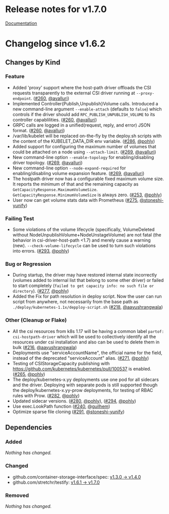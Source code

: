 # Release notes for v1.7.0

[Documentation](https://kubernetes-csi.github.io)

# Changelog since v1.6.2

## Changes by Kind

### Feature
 - Added 'proxy' support where the host-path driver offloads the CSI requests transparently to the external CSI driver running at `--proxy-endpoint`. ([#260](https://github.com/kubernetes-csi/csi-driver-host-path/pull/260), [@avalluri](https://github.com/avalluri))
 - Implemented Controller{Publish,Unpublish}Volume calls. Introduced a new command-line argument `--enable-attach` (defaults to `false`) which controls if the driver should add `RPC_PUBLISH_UNPUBLISH_VOLUME` to its controller capablilities. ([#260](https://github.com/kubernetes-csi/csi-driver-host-path/pull/260), [@avalluri](https://github.com/avalluri))
 - GRPC calls are logged in a unified(request, reply, and error) JSON format. ([#260](https://github.com/kubernetes-csi/csi-driver-host-path/pull/260), [@avalluri](https://github.com/avalluri))
 - /var/lib/kubelet will be replaced on-the-fly by the deploy.sh scripts with the content of the KUBELET_DATA_DIR env variable. ([#286](https://github.com/kubernetes-csi/csi-driver-host-path/pull/286), [@pohly](https://github.com/pohly))
 - Added support for configuring the maximum number of volumes that could be attached on a node using `--attach-limit`. ([#269](https://github.com/kubernetes-csi/csi-driver-host-path/pull/269), [@avalluri](https://github.com/avalluri))
 - New command-line option `--enable-topology` for enabling/disabling driver topology. ([#269](https://github.com/kubernetes-csi/csi-driver-host-path/pull/269), [@avalluri](https://github.com/avalluri))
 - New command-line option `--node-expand-required` for enabling/disabling volume expansion feature. ([#269](https://github.com/kubernetes-csi/csi-driver-host-path/pull/269), [@avalluri](https://github.com/avalluri))
 - The hostpath driver now has a configurable fixed maximum volume size. It reports the minimum of that and the remaining capacity as `GetCapacityResponse.MaximumVolumeSize`. `GetCapacityResponse.MinimumVolumeSize` is always zero. ([#253](https://github.com/kubernetes-csi/csi-driver-host-path/pull/253), [@pohly](https://github.com/pohly))
 - User now can get volume stats data with Prometheus ([#275](https://github.com/kubernetes-csi/csi-driver-host-path/pull/275), [@stoneshi-yunify](https://github.com/stoneshi-yunify))

### Failing Test
 - Some violations of the volume lifecycle (specifically, VolumeDeleted without NodeUnpublishVolume+NodeUnstageVolume) are not fatal (the behavior in csi-driver-host-path <1.7) and merely cause a warning (new). `--check-volume-lifecycle` can be used to turn such violations into errors. ([#293](https://github.com/kubernetes-csi/csi-driver-host-path/pull/293), [@pohly](https://github.com/pohly))

### Bug or Regression
 - During startup, the driver may have restored internal state incorrectly (volumes added to internal list that belong to some other driver) or failed to start completely (`failed to get capacity info: no such file or directory`). ([#277](https://github.com/kubernetes-csi/csi-driver-host-path/pull/277), [@pohly](https://github.com/pohly))
 - Added the Fix for path resolution in deploy script. Now the user can run script from anywhere, not necessarily from the base path as `./deploy/kubernetes-1.1x/depploy-script.sh` ([#218](https://github.com/kubernetes-csi/csi-driver-host-path/pull/218), [@aayushrangwala](https://github.com/aayushrangwala))

### Other (Cleanup or Flake)
 - All the csi resources from k8s 1.17 will be having a common label `partof: csi-hostpath-driver` which will be used to collectively identify all the resources under csi installation and also can be used to delete them in bulk ([#216](https://github.com/kubernetes-csi/csi-driver-host-path/pull/216), [@aayushrangwala](https://github.com/aayushrangwala))
 - Deployments use "serviceAccountName", the official name for the field, instead of the deprecated "serviceAccount" alias. ([#271](https://github.com/kubernetes-csi/csi-driver-host-path/pull/271), [@pohly](https://github.com/pohly))
 - Testing of CSIStorageCapacity publishing with https://github.com/kubernetes/kubernetes/pull/100537 is enabled. ([#265](https://github.com/kubernetes-csi/csi-driver-host-path/pull/265), [@pohly](https://github.com/pohly))
 - The deploy/kubernetes-x.yy deployments use one pod for all sidecars and the driver. Deploying with separate pods is still supported though the deploy/kubernetes-x.yy-prow deployments, for testing of RBAC rules with Prow. ([#282](https://github.com/kubernetes-csi/csi-driver-host-path/pull/282), [@pohly](https://github.com/pohly))
 - Updated sidecar versions. ([#280](https://github.com/kubernetes-csi/csi-driver-host-path/pull/280), [@pohly](https://github.com/pohly)), ([#294](https://github.com/kubernetes-csi/csi-driver-host-path/pull/294), [@pohly](https://github.com/pohly))
 - Use exec.LookPath function ([#240](https://github.com/kubernetes-csi/csi-driver-host-path/pull/240), [@guilhem](https://github.com/guilhem))
 - Optimize sparse file cloning ([#291](https://github.com/kubernetes-csi/csi-driver-host-path/pull/291), [@stoneshi-yunify](https://github.com/stoneshi-yunify))

## Dependencies

### Added
_Nothing has changed._

### Changed
- github.com/container-storage-interface/spec: [v1.3.0 → v1.4.0](https://github.com/container-storage-interface/spec/compare/v1.3.0...v1.4.0)
- github.com/stretchr/testify: [v1.6.1 → v1.7.0](https://github.com/stretchr/testify/compare/v1.6.1...v1.7.0)

### Removed
_Nothing has changed._
